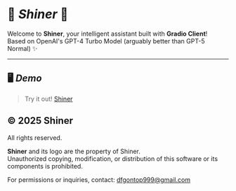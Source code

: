 # 🌟 *Shiner* 🌟

Welcome to **Shiner**, your intelligent assistant built with **Gradio Client**!  
Based on OpenAI's GPT-4 Turbo Model (arguably better than GPT-5 Normal) ✨  

---

## 🖥️ *Demo*

> Try it out! [Shiner](https://mathhosting.github.io/frontend/)


## © 2025 Shiner

All rights reserved.  

**Shiner** and its logo are the property of Shiner.  
Unauthorized copying, modification, or distribution of this software or its components is prohibited.  

For permissions or inquiries, contact: [dfgontop999@gmail.com](mailto:dfgontop999@gmail.com)
